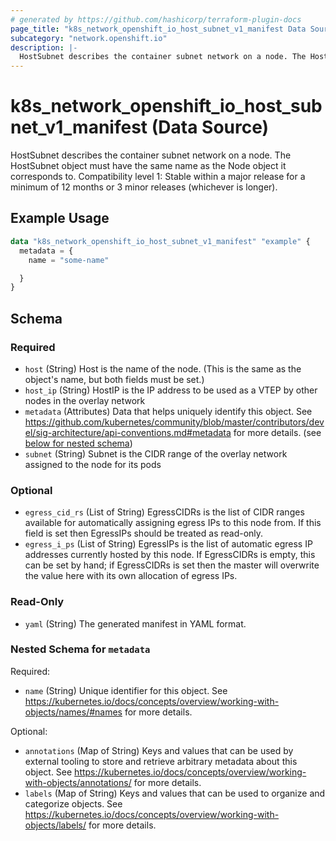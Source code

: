 ```yaml
---
# generated by https://github.com/hashicorp/terraform-plugin-docs
page_title: "k8s_network_openshift_io_host_subnet_v1_manifest Data Source - terraform-provider-k8s"
subcategory: "network.openshift.io"
description: |-
  HostSubnet describes the container subnet network on a node. The HostSubnet object must have the same name as the Node object it corresponds to.  Compatibility level 1: Stable within a major release for a minimum of 12 months or 3 minor releases (whichever is longer).
---
```


# k8s_network_openshift_io_host_subnet_v1_manifest (Data Source)

HostSubnet describes the container subnet network on a node. The HostSubnet object must have the same name as the Node object it corresponds to.  Compatibility level 1: Stable within a major release for a minimum of 12 months or 3 minor releases (whichever is longer).

## Example Usage

```terraform
data "k8s_network_openshift_io_host_subnet_v1_manifest" "example" {
  metadata = {
    name = "some-name"

  }
}
```

<!-- schema generated by tfplugindocs -->
## Schema

### Required

- `host` (String) Host is the name of the node. (This is the same as the object's name, but both fields must be set.)
- `host_ip` (String) HostIP is the IP address to be used as a VTEP by other nodes in the overlay network
- `metadata` (Attributes) Data that helps uniquely identify this object. See https://github.com/kubernetes/community/blob/master/contributors/devel/sig-architecture/api-conventions.md#metadata for more details. (see [below for nested schema](#nestedatt--metadata))
- `subnet` (String) Subnet is the CIDR range of the overlay network assigned to the node for its pods

### Optional

- `egress_cid_rs` (List of String) EgressCIDRs is the list of CIDR ranges available for automatically assigning egress IPs to this node from. If this field is set then EgressIPs should be treated as read-only.
- `egress_i_ps` (List of String) EgressIPs is the list of automatic egress IP addresses currently hosted by this node. If EgressCIDRs is empty, this can be set by hand; if EgressCIDRs is set then the master will overwrite the value here with its own allocation of egress IPs.

### Read-Only

- `yaml` (String) The generated manifest in YAML format.

<a id="nestedatt--metadata"></a>
### Nested Schema for `metadata`

Required:

- `name` (String) Unique identifier for this object. See https://kubernetes.io/docs/concepts/overview/working-with-objects/names/#names for more details.

Optional:

- `annotations` (Map of String) Keys and values that can be used by external tooling to store and retrieve arbitrary metadata about this object. See https://kubernetes.io/docs/concepts/overview/working-with-objects/annotations/ for more details.
- `labels` (Map of String) Keys and values that can be used to organize and categorize objects. See https://kubernetes.io/docs/concepts/overview/working-with-objects/labels/ for more details.
